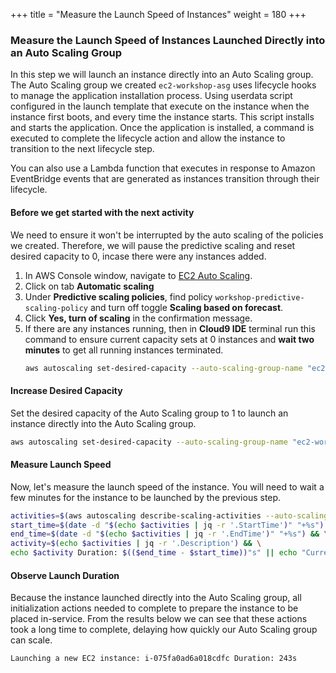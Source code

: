 +++
title = "Measure the Launch Speed of Instances"
weight = 180
+++


### Measure the Launch Speed of Instances Launched Directly into an Auto Scaling Group

In this step we will launch an instance directly into an Auto Scaling group. The Auto Scaling group we created `ec2-workshop-asg` uses lifecycle hooks to manage the application installation process. Using userdata script configured in the launch template that execute on the instance when the instance first boots, and every time the instance starts. This script installs and starts the application. Once the application is installed, a command is executed to complete the lifecycle action and allow the instance to transition to the next lifecycle step.

You can also use a Lambda function that executes in response to Amazon EventBridge events that are generated as instances transition through their lifecycle.

#### Before we get started with the next activity

We need to ensure it won't be interrupted by the auto scaling of the policies we created. Therefore, we will pause the predictive scaling and reset desired capacity to 0, incase there were any instances added.

1. In AWS Console window, navigate to [EC2 Auto Scaling](https://console.aws.amazon.com/ec2/autoscaling/home#AutoScalingGroups:view=details).
2. Click on tab **Automatic scaling**
3. Under **Predictive scaling policies**, find policy `workshop-predictive-scaling-policy` and turn off toggle **Scaling based on forecast**.
4. Click **Yes, turn of scaling** in the confirmation message.
5. If there are any instances running, then in **Cloud9 IDE** terminal run this command to ensure current capacity sets at 0 instances and **wait two minutes** to get all running instances terminated.
    ```bash
    aws autoscaling set-desired-capacity --auto-scaling-group-name "ec2-workshop-asg" --desired-capacity 0
    ```


#### Increase Desired Capacity

Set the desired capacity of the Auto Scaling group to 1 to launch an instance directly into the Auto Scaling group.

```bash
aws autoscaling set-desired-capacity --auto-scaling-group-name "ec2-workshop-asg" --desired-capacity 1
```

#### Measure Launch Speed

Now, let's measure the launch speed of the instance. You will need to wait a few minutes for the instance to be launched by the previous step.

```bash
activities=$(aws autoscaling describe-scaling-activities --auto-scaling-group-name "ec2-workshop-asg" | jq -r '.Activities[0]') && \
start_time=$(date -d "$(echo $activities | jq -r '.StartTime')" "+%s") && \
end_time=$(date -d "$(echo $activities | jq -r '.EndTime')" "+%s") && \
activity=$(echo $activities | jq -r '.Description') && \
echo $activity Duration: $(($end_time - $start_time))"s" || echo "Current activity is still in progress.."
```

#### Observe Launch Duration

Because the instance launched directly into the Auto Scaling group, all initialization actions needed to complete to prepare the instance to be placed in-service. From the results below we can see that these actions took a long time to complete, delaying how quickly our Auto Scaling group can scale.

```
Launching a new EC2 instance: i-075fa0ad6a018cdfc Duration: 243s
```